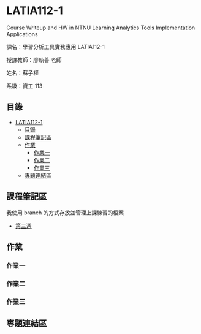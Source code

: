 # LATIA112-1
Course Writeup and HW in NTNU Learning Analytics Tools Implementation Applications

課名：學習分析工具實務應用 LATIA112-1

授課教師：廖執善 老師

姓名：蘇子權

系級：資工 113

## 目錄

- [LATIA112-1](#latia112-1)
  - [目錄](#目錄)
  - [課程筆記區](#課程筆記區)
  - [作業](#作業)
    - [作業一](#作業一)
    - [作業二](#作業二)
    - [作業三](#作業三)
  - [專題連結區](#專題連結區)

## 課程筆記區

我使用 branch 的方式存放並管理上課練習的檔案
- [第三週](https://github.com/KutsunaSubaRya/LATIA112-1/tree/feat/practice-week3)


## 作業


### 作業一


### 作業二


### 作業三


## 專題連結區

